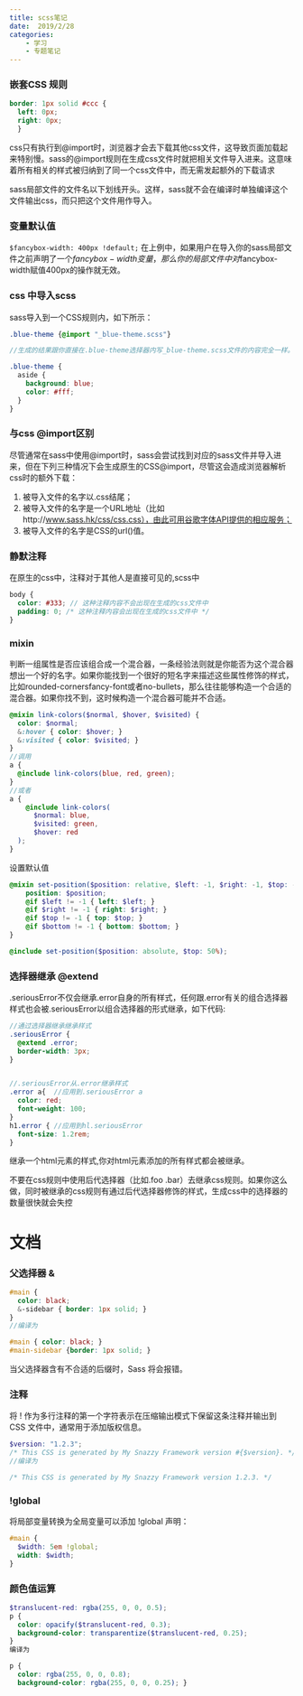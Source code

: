```yaml
---
title: scss笔记 
date:  2019/2/28
categories: 
    - 学习
    - 专题笔记 
---
```


### 嵌套CSS 规则
```scss
border: 1px solid #ccc {
  left: 0px;
  right: 0px;
  }
```

css只有执行到@import时，浏览器才会去下载其他css文件，这导致页面加载起来特别慢。sass的@import规则在生成css文件时就把相关文件导入进来。这意味着所有相关的样式被归纳到了同一个css文件中，而无需发起额外的下载请求

sass局部文件的文件名以下划线开头。这样，sass就不会在编译时单独编译这个文件输出css，而只把这个文件用作导入。

### 变量默认值
``$fancybox-width: 400px !default;``
在上例中，如果用户在导入你的sass局部文件之前声明了一个$fancybox-width变量，那么你的局部文件中对$fancybox-width赋值400px的操作就无效。

### css 中导入scss
sass导入到一个CSS规则内，如下所示：
```scss
.blue-theme {@import "_blue-theme.scss"}

//生成的结果跟你直接在.blue-theme选择器内写_blue-theme.scss文件的内容完全一样。

.blue-theme {
  aside {
    background: blue;
    color: #fff;
  }
}
```

### 与css @import区别
尽管通常在sass中使用@import时，sass会尝试找到对应的sass文件并导入进来，但在下列三种情况下会生成原生的CSS@import，尽管这会造成浏览器解析css时的额外下载：

1. 被导入文件的名字以.css结尾；
2. 被导入文件的名字是一个URL地址（比如http://www.sass.hk/css/css.css），由此可用谷歌字体API提供的相应服务；
3. 被导入文件的名字是CSS的url()值。

### 静默注释
在原生的css中，注释对于其他人是直接可见的,scss中
```scss
body {
  color: #333; // 这种注释内容不会出现在生成的css文件中
  padding: 0; /* 这种注释内容会出现在生成的css文件中 */
}
```

### mixin 
判断一组属性是否应该组合成一个混合器，一条经验法则就是你能否为这个混合器想出一个好的名字。如果你能找到一个很好的短名字来描述这些属性修饰的样式，比如rounded-cornersfancy-font或者no-bullets，那么往往能够构造一个合适的混合器。如果你找不到，这时候构造一个混合器可能并不合适。

```scss
@mixin link-colors($normal, $hover, $visited) {
  color: $normal;
  &:hover { color: $hover; }
  &:visited { color: $visited; }
}
//调用
a {
  @include link-colors(blue, red, green);
}
//或者
a {
    @include link-colors(
      $normal: blue,
      $visited: green,
      $hover: red
  );
}
```
设置默认值
```scss
@mixin set-position($position: relative, $left: -1, $right: -1, $top: -1, $bottom: -1 ){
	position: $position;
	@if $left != -1 { left: $left; }
	@if $right != -1 { right: $right; }
	@if $top != -1 { top: $top; }
	@if $bottom != -1 { bottom: $bottom; }
}

@include set-position($position: absolute, $top: 50%);
```

### 选择器继承 @extend
.seriousError不仅会继承.error自身的所有样式，任何跟.error有关的组合选择器样式也会被.seriousError以组合选择器的形式继承，如下代码:
```scss
//通过选择器继承继承样式
.seriousError {
  @extend .error;
  border-width: 3px;
}


//.seriousError从.error继承样式
.error a{  //应用到.seriousError a
  color: red;
  font-weight: 100;
}
h1.error { //应用到hl.seriousError
  font-size: 1.2rem;
}
```

继承一个html元素的样式,你对html元素添加的所有样式都会被继承。

不要在css规则中使用后代选择器（比如.foo .bar）去继承css规则。如果你这么做，同时被继承的css规则有通过后代选择器修饰的样式，生成css中的选择器的数量很快就会失控


# 文档
### 父选择器 &
```scss
#main {
  color: black;
  &-sidebar { border: 1px solid; }
}
//编译为

#main { color: black; }
#main-sidebar {border: 1px solid; }
```
当父选择器含有不合适的后缀时，Sass 将会报错。

### 注释
将 ! 作为多行注释的第一个字符表示在压缩输出模式下保留这条注释并输出到 CSS 文件中，通常用于添加版权信息。
```scss
$version: "1.2.3";
/* This CSS is generated by My Snazzy Framework version #{$version}. */
//编译为

/* This CSS is generated by My Snazzy Framework version 1.2.3. */
```

###  !global
将局部变量转换为全局变量可以添加 !global 声明：
```scss
#main {
  $width: 5em !global;
  width: $width;
}
```
###  颜色值运算
```scss
$translucent-red: rgba(255, 0, 0, 0.5);
p {
  color: opacify($translucent-red, 0.3);
  background-color: transparentize($translucent-red, 0.25);
}
编译为

p {
  color: rgba(255, 0, 0, 0.8);
  background-color: rgba(255, 0, 0, 0.25); }
```